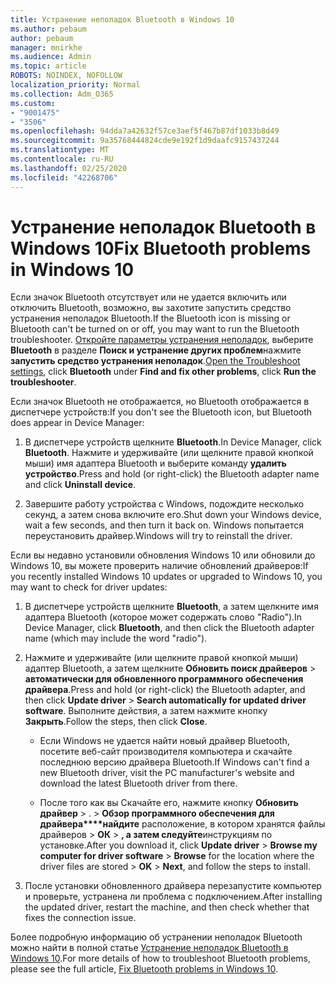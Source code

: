 ```yaml
---
title: Устранение неполадок Bluetooth в Windows 10
ms.author: pebaum
author: pebaum
manager: mnirkhe
ms.audience: Admin
ms.topic: article
ROBOTS: NOINDEX, NOFOLLOW
localization_priority: Normal
ms.collection: Adm_O365
ms.custom:
- "9001475"
- "3506"
ms.openlocfilehash: 94dda7a42632f57ce3aef5f467b87df1033b8d49
ms.sourcegitcommit: 9a35768444824cde9e192f1d9daafc9157437244
ms.translationtype: MT
ms.contentlocale: ru-RU
ms.lasthandoff: 02/25/2020
ms.locfileid: "42268706"
---
```

# <a name="fix-bluetooth-problems-in-windows-10"></a><span data-ttu-id="0fb6a-102">Устранение неполадок Bluetooth в Windows 10</span><span class="sxs-lookup"><span data-stu-id="0fb6a-102">Fix Bluetooth problems in Windows 10</span></span>

<span data-ttu-id="0fb6a-103">Если значок Bluetooth отсутствует или не удается включить или отключить Bluetooth, возможно, вы захотите запустить средство устранения неполадок Bluetooth.</span><span class="sxs-lookup"><span data-stu-id="0fb6a-103">If the Bluetooth icon is missing or Bluetooth can't be turned on or off, you may want to run the Bluetooth troubleshooter.</span></span> <span data-ttu-id="0fb6a-104">[Откройте параметры устранения неполадок](ms-settings:troubleshoot), выберите **Bluetooth** в разделе **Поиск и устранение других проблем**нажмите **запустить средство устранения неполадок**.</span><span class="sxs-lookup"><span data-stu-id="0fb6a-104">[Open the Troubleshoot settings](ms-settings:troubleshoot), click **Bluetooth** under **Find and fix other problems**, click **Run the troubleshooter**.</span></span>

<span data-ttu-id="0fb6a-105">Если значок Bluetooth не отображается, но Bluetooth отображается в диспетчере устройств:</span><span class="sxs-lookup"><span data-stu-id="0fb6a-105">If you don't see the Bluetooth icon, but Bluetooth does appear in Device Manager:</span></span>

1. <span data-ttu-id="0fb6a-106">В диспетчере устройств щелкните **Bluetooth**.</span><span class="sxs-lookup"><span data-stu-id="0fb6a-106">In Device Manager, click **Bluetooth**.</span></span> <span data-ttu-id="0fb6a-107">Нажмите и удерживайте (или щелкните правой кнопкой мыши) имя адаптера Bluetooth и выберите команду **удалить устройство**.</span><span class="sxs-lookup"><span data-stu-id="0fb6a-107">Press and hold (or right-click) the Bluetooth adapter name and click **Uninstall device**.</span></span>

2. <span data-ttu-id="0fb6a-108">Завершите работу устройства с Windows, подождите несколько секунд, а затем снова включите его.</span><span class="sxs-lookup"><span data-stu-id="0fb6a-108">Shut down your Windows device, wait a few seconds, and then turn it back on.</span></span> <span data-ttu-id="0fb6a-109">Windows попытается переустановить драйвер.</span><span class="sxs-lookup"><span data-stu-id="0fb6a-109">Windows will try to reinstall the driver.</span></span>

<span data-ttu-id="0fb6a-110">Если вы недавно установили обновления Windows 10 или обновили до Windows 10, вы можете проверить наличие обновлений драйверов:</span><span class="sxs-lookup"><span data-stu-id="0fb6a-110">If you recently installed Windows 10 updates or upgraded to Windows 10, you may want to check for driver updates:</span></span>

1. <span data-ttu-id="0fb6a-111">В диспетчере устройств щелкните **Bluetooth**, а затем щелкните имя адаптера Bluetooth (которое может содержать слово "Radio").</span><span class="sxs-lookup"><span data-stu-id="0fb6a-111">In Device Manager, click **Bluetooth**, and then click the Bluetooth adapter name (which may include the word "radio").</span></span>

2. <span data-ttu-id="0fb6a-112">Нажмите и удерживайте (или щелкните правой кнопкой мыши) адаптер Bluetooth, а затем щелкните **Обновить поиск драйверов** > **автоматически для обновленного программного обеспечения драйвера**.</span><span class="sxs-lookup"><span data-stu-id="0fb6a-112">Press and hold (or right-click) the Bluetooth adapter, and then click **Update driver** > **Search automatically for updated driver software**.</span></span> <span data-ttu-id="0fb6a-113">Выполните действия, а затем нажмите кнопку **Закрыть**.</span><span class="sxs-lookup"><span data-stu-id="0fb6a-113">Follow the steps, then click **Close**.</span></span>

      - <span data-ttu-id="0fb6a-114">Если Windows не удается найти новый драйвер Bluetooth, посетите веб-сайт производителя компьютера и скачайте последнюю версию драйвера Bluetooth.</span><span class="sxs-lookup"><span data-stu-id="0fb6a-114">If Windows can't find a new Bluetooth driver, visit the PC manufacturer's website and download the latest Bluetooth driver from there.</span></span>

    - <span data-ttu-id="0fb6a-115">После того как вы Скачайте его, нажмите кнопку **Обновить драйвер** > . > **Обзор программного обеспечения для драйвера\*\*\*\*найдите** расположение, в котором хранятся файлы драйверов > **ОК** > **, а затем следуйте**инструкциям по установке.</span><span class="sxs-lookup"><span data-stu-id="0fb6a-115">After you download it, click **Update driver** > **Browse my computer for driver software** > **Browse** for the location where the driver files are stored > **OK** > **Next**, and follow the steps to install.</span></span>

3. <span data-ttu-id="0fb6a-116">После установки обновленного драйвера перезапустите компьютер и проверьте, устранена ли проблема с подключением.</span><span class="sxs-lookup"><span data-stu-id="0fb6a-116">After installing the updated driver, restart the machine, and then check whether that fixes the connection issue.</span></span>

<span data-ttu-id="0fb6a-117">Более подробную информацию об устранении неполадок Bluetooth можно найти в полной статье [Устранение неполадок Bluetooth в Windows 10](https://support.microsoft.com/help/14169/windows-10-fix-bluetooth-problems).</span><span class="sxs-lookup"><span data-stu-id="0fb6a-117">For more details of how to troubleshoot Bluetooth problems, please see the full article, [Fix Bluetooth problems in Windows 10](https://support.microsoft.com/help/14169/windows-10-fix-bluetooth-problems).</span></span>
